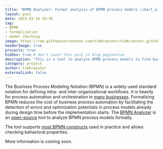 ```yaml
---
title: "BPMN Analyzer: Formal analysis of BPMN process models :chart_with_upwards_trend:"
layout: post
date: 2023-03-16 10:45
tag:
- BPMN
- formalization
- model checking
image: https://raw.githubusercontent.com/timKraeuter/timKraeuter.github.io/master/assets/images/bpmnAnalyzer/icon.svg
headerImage: true
projects: true
hidden: true # don't count this post in blog pagination
description: "This is a tool to analyze BPMN process models to find bugs during design time before the implementation starts."
category: project
author: timKraeuter
externalLink: false
---
```


The Business Process Modeling Notation (BPMN) is a widely used standard notation for defining intra- and inter-organizational workflows.
It is heavily for process automation and orchestration in [many businesses](https://camunda.com/about/customers/).
Formalizing BPMN reduces the cost of business process automation by facilitating the detection of errors and optimization potentials in process models already during design time before the implementation starts.
The [BPMN Analyzer](https://bpmnanalyzer.whitefield-c9fed487.northeurope.azurecontainerapps.io/) is an [open-source](https://github.com/timKraeuter/Rewrite_Rule_Generation) tool to analyze BPMN process models formally.

The tool supports [most BPMN constructs](https://github.com/timKraeuter/Rewrite_Rule_Generation/wiki#feature-support-comparison) used in practice and allows checking behavioral properties.

More information is coming soon.
